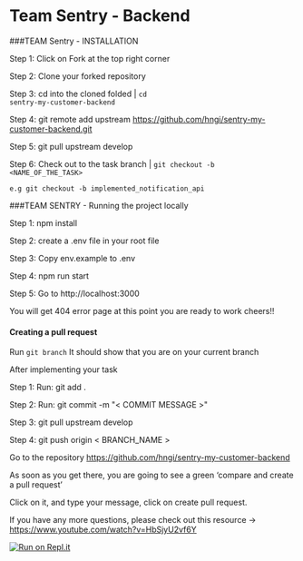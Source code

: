 # Team Sentry - Backend

###TEAM Sentry - INSTALLATION

Step 1: Click on Fork at the top right corner

Step 2: Clone your forked repository

Step 3: cd into the cloned folded | <code>cd sentry-my-customer-backend</code>

Step 4: git remote add upstream https://github.com/hngi/sentry-my-customer-backend.git

Step 5: git pull upstream develop

Step 6: Check out to the task branch | <code>git checkout -b <NAME_OF_THE_TASK></code>

<code>e.g git checkout -b implemented_notification_api</code>


###TEAM SENTRY - Running the project locally

Step 1: npm install

Step 2: create a .env file in your root file 

Step 3: Copy env.example to .env

Step 4: npm run start

Step 5: Go to http://localhost:3000

You will get 404 error page at this point you are ready to work cheers!!

#### Creating a pull request
Run <code>git branch</code> It should show that you are on your current branch

After implementing your task

Step 1: Run: git add .

Step 2: Run: git commit -m "< COMMIT MESSAGE >"

Step 3: git pull upstream develop

Step 4: git push origin < BRANCH_NAME >

Go to the repository https://github.com/hngi/sentry-my-customer-backend

As soon as you get there, you are going to see a green ‘compare and create a pull request’

Click on it, and type your message, click on create pull request.

If you have any more questions, please check out this resource -> https://www.youtube.com/watch?v=HbSjyU2vf6Y

[![Run on Repl.it](https://repl.it/badge/github/nerdyphil/sentry-my-customer-backend)](https://repl.it/github/nerdyphil/sentry-my-customer-backend)
